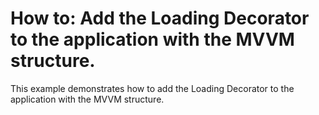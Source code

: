 # How to: Add the Loading Decorator to the application with the MVVM structure.
This example demonstrates how to add the Loading Decorator to the application with the MVVM structure.
